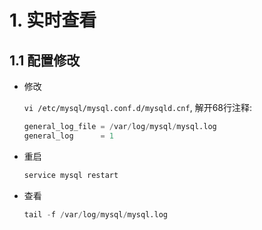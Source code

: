 # 1. 实时查看

## 1.1 配置修改

* 修改

  `vi /etc/mysql/mysql.conf.d/mysqld.cnf`, 解开68行注释:

  ```python
  general_log_file = /var/log/mysql/mysql.log
  general_log      = 1
  ```

* 重启

  ```python
  service mysql restart
  ```

* 查看

  ```python
  tail -f /var/log/mysql/mysql.log
  ```

  